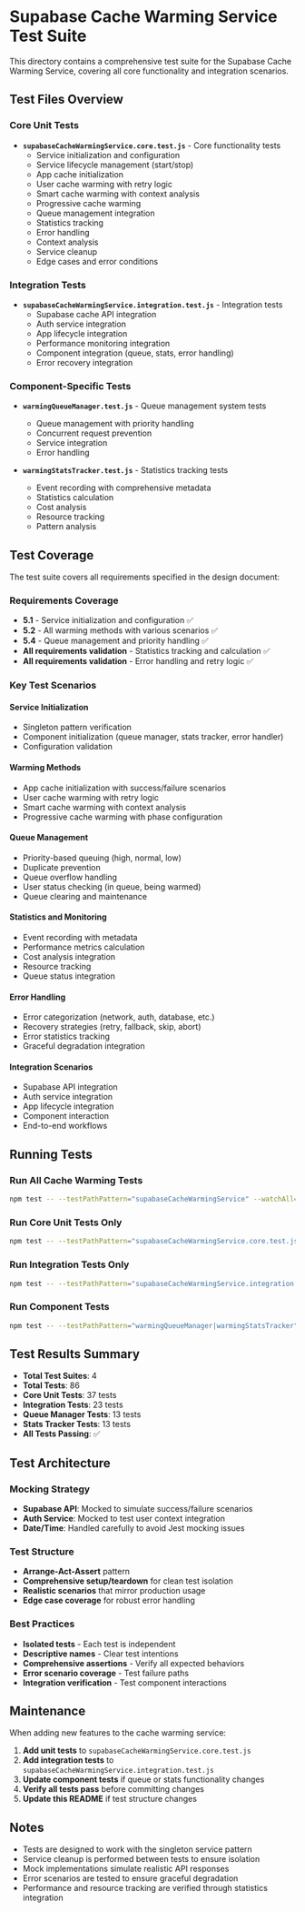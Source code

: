 # Supabase Cache Warming Service Test Suite

This directory contains a comprehensive test suite for the Supabase Cache Warming Service, covering all core functionality and integration scenarios.

## Test Files Overview

### Core Unit Tests
- **`supabaseCacheWarmingService.core.test.js`** - Core functionality tests
  - Service initialization and configuration
  - Service lifecycle management (start/stop)
  - App cache initialization
  - User cache warming with retry logic
  - Smart cache warming with context analysis
  - Progressive cache warming
  - Queue management integration
  - Statistics tracking
  - Error handling
  - Context analysis
  - Service cleanup
  - Edge cases and error conditions

### Integration Tests
- **`supabaseCacheWarmingService.integration.test.js`** - Integration tests
  - Supabase cache API integration
  - Auth service integration
  - App lifecycle integration
  - Performance monitoring integration
  - Component integration (queue, stats, error handling)
  - Error recovery integration

### Component-Specific Tests
- **`warmingQueueManager.test.js`** - Queue management system tests
  - Queue management with priority handling
  - Concurrent request prevention
  - Service integration
  - Error handling

- **`warmingStatsTracker.test.js`** - Statistics tracking tests
  - Event recording with comprehensive metadata
  - Statistics calculation
  - Cost analysis
  - Resource tracking
  - Pattern analysis

## Test Coverage

The test suite covers all requirements specified in the design document:

### Requirements Coverage
- **5.1** - Service initialization and configuration ✅
- **5.2** - All warming methods with various scenarios ✅
- **5.4** - Queue management and priority handling ✅
- **All requirements validation** - Statistics tracking and calculation ✅
- **All requirements validation** - Error handling and retry logic ✅

### Key Test Scenarios

#### Service Initialization
- Singleton pattern verification
- Component initialization (queue manager, stats tracker, error handler)
- Configuration validation

#### Warming Methods
- App cache initialization with success/failure scenarios
- User cache warming with retry logic
- Smart cache warming with context analysis
- Progressive cache warming with phase configuration

#### Queue Management
- Priority-based queuing (high, normal, low)
- Duplicate prevention
- Queue overflow handling
- User status checking (in queue, being warmed)
- Queue clearing and maintenance

#### Statistics and Monitoring
- Event recording with metadata
- Performance metrics calculation
- Cost analysis integration
- Resource tracking
- Queue status integration

#### Error Handling
- Error categorization (network, auth, database, etc.)
- Recovery strategies (retry, fallback, skip, abort)
- Error statistics tracking
- Graceful degradation integration

#### Integration Scenarios
- Supabase API integration
- Auth service integration
- App lifecycle integration
- Component interaction
- End-to-end workflows

## Running Tests

### Run All Cache Warming Tests
```bash
npm test -- --testPathPattern="supabaseCacheWarmingService" --watchAll=false
```

### Run Core Unit Tests Only
```bash
npm test -- --testPathPattern="supabaseCacheWarmingService.core.test.js" --watchAll=false
```

### Run Integration Tests Only
```bash
npm test -- --testPathPattern="supabaseCacheWarmingService.integration.test.js" --watchAll=false
```

### Run Component Tests
```bash
npm test -- --testPathPattern="warmingQueueManager|warmingStatsTracker" --watchAll=false
```

## Test Results Summary

- **Total Test Suites**: 4
- **Total Tests**: 86
- **Core Unit Tests**: 37 tests
- **Integration Tests**: 23 tests
- **Queue Manager Tests**: 13 tests
- **Stats Tracker Tests**: 13 tests
- **All Tests Passing**: ✅

## Test Architecture

### Mocking Strategy
- **Supabase API**: Mocked to simulate success/failure scenarios
- **Auth Service**: Mocked to test user context integration
- **Date/Time**: Handled carefully to avoid Jest mocking issues

### Test Structure
- **Arrange-Act-Assert** pattern
- **Comprehensive setup/teardown** for clean test isolation
- **Realistic scenarios** that mirror production usage
- **Edge case coverage** for robust error handling

### Best Practices
- **Isolated tests** - Each test is independent
- **Descriptive names** - Clear test intentions
- **Comprehensive assertions** - Verify all expected behaviors
- **Error scenario coverage** - Test failure paths
- **Integration verification** - Test component interactions

## Maintenance

When adding new features to the cache warming service:

1. **Add unit tests** to `supabaseCacheWarmingService.core.test.js`
2. **Add integration tests** to `supabaseCacheWarmingService.integration.test.js`
3. **Update component tests** if queue or stats functionality changes
4. **Verify all tests pass** before committing changes
5. **Update this README** if test structure changes

## Notes

- Tests are designed to work with the singleton service pattern
- Service cleanup is performed between tests to ensure isolation
- Mock implementations simulate realistic API responses
- Error scenarios are tested to ensure graceful degradation
- Performance and resource tracking are verified through statistics integration